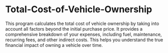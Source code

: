 # Total-Cost-of-Vehicle-Ownership
This program calculates the total cost of vehicle ownership by taking into account all factors beyond the initial purchase price. It provides a comprehensive breakdown of your expenses, including fuel, maintenance, recurring fees, and other indirect costs. This helps you understand the true financial impact of owning a vehicle over time.

